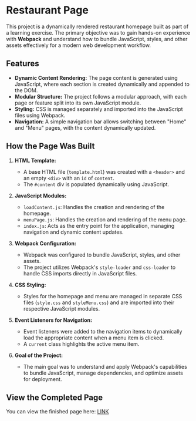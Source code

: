 # Restaurant Page

This project is a dynamically rendered restaurant homepage built as part of a learning exercise. The primary objective was to gain hands-on experience with **Webpack** and understand how to bundle JavaScript, styles, and other assets effectively for a modern web development workflow.

## Features

- **Dynamic Content Rendering:** The page content is generated using JavaScript, where each section is created dynamically and appended to the DOM.
- **Modular Structure:** The project follows a modular approach, with each page or feature split into its own JavaScript module.
- **Styling:** CSS is managed separately and imported into the JavaScript files using Webpack.
- **Navigation:** A simple navigation bar allows switching between "Home" and "Menu" pages, with the content dynamically updated.

## How the Page Was Built

1. **HTML Template:**
   - A base HTML file (`template.html`) was created with a `<header>` and an empty `<div>` with an `id` of `content`.
   - The `#content` div is populated dynamically using JavaScript.

2. **JavaScript Modules:**
   - `loadContent.js`: Handles the creation and rendering of the homepage.
   - `menuPage.js`: Handles the creation and rendering of the menu page.
   - `index.js`: Acts as the entry point for the application, managing navigation and dynamic content updates.

3. **Webpack Configuration:**
   - Webpack was configured to bundle JavaScript, styles, and other assets.
   - The project utilizes Webpack's `style-loader` and `css-loader` to handle CSS imports directly in JavaScript files.

4. **CSS Styling:**
   - Styles for the homepage and menu are managed in separate CSS files (`style.css` and `styleMenu.css`) and are imported into their respective JavaScript modules.

5. **Event Listeners for Navigation:**
   - Event listeners were added to the navigation items to dynamically load the appropriate content when a menu item is clicked.
   - A `current` class highlights the active menu item.

6. **Goal of the Project:**
   - The main goal was to understand and apply Webpack's capabilities to bundle JavaScript, manage dependencies, and optimize assets for deployment.

## View the Completed Page

You can view the finished page here: [LINK](https://filipryznar.github.io/restaurant_page/)

